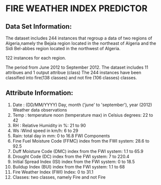 # FIRE WEATHER INDEX PREDICTOR

## Data Set Information:

The dataset includes 244 instances that regroup a data of two regions of Algeria,namely the Bejaia region located in the northeast of Algeria and the Sidi Bel-abbes region located in the northwest of Algeria.

122 instances for each region.

The period from June 2012 to September 2012.
The dataset includes 11 attribues and 1 output attribue (class)
The 244 instances have been classified into fire(138 classes) and not fire (106 classes) classes.

## Attribute Information:

1. Date : (DD/MM/YYYY) Day, month ('june' to 'september'), year (2012)
Weather data observations
2. Temp : temperature noon (temperature max) in Celsius degrees: 22 to 42
3. RH : Relative Humidity in %: 21 to 90
4. Ws :Wind speed in km/h: 6 to 29
5. Rain: total day in mm: 0 to 16.8
FWI Components
6. Fine Fuel Moisture Code (FFMC) index from the FWI system: 28.6 to 92.5
7. Duff Moisture Code (DMC) index from the FWI system: 1.1 to 65.9
8. Drought Code (DC) index from the FWI system: 7 to 220.4
9. Initial Spread Index (ISI) index from the FWI system: 0 to 18.5
10. Buildup Index (BUI) index from the FWI system: 1.1 to 68
11. Fire Weather Index (FWI) Index: 0 to 31.1
12. Classes: two classes, namely Fire and not Fire
